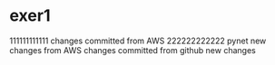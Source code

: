 # exer1
111111111111
changes committed from AWS 
222222222222
pynet
new changes from AWS
changes committed from github
new changes
